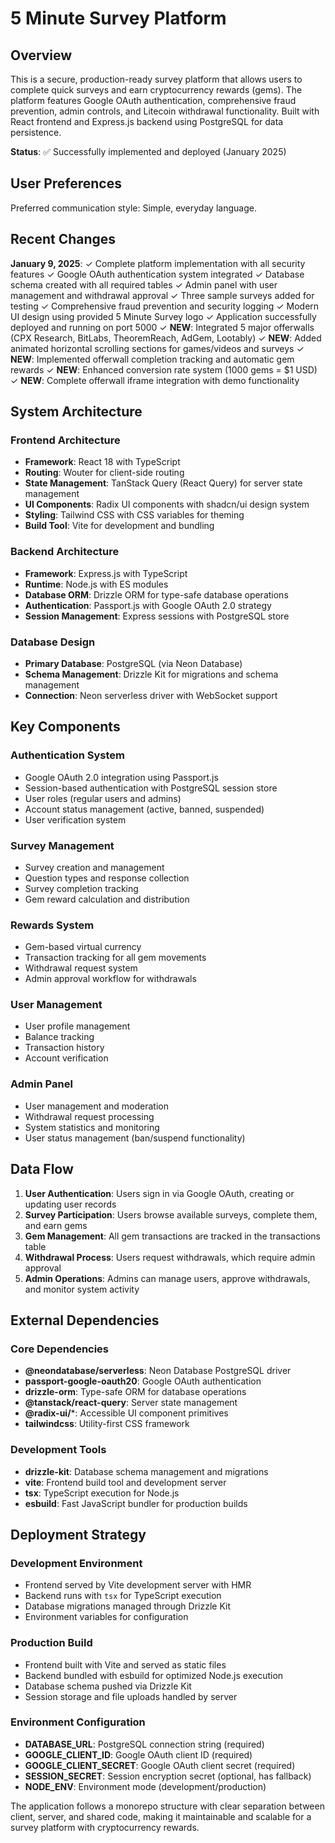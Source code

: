 # 5 Minute Survey Platform

## Overview

This is a secure, production-ready survey platform that allows users to complete quick surveys and earn cryptocurrency rewards (gems). The platform features Google OAuth authentication, comprehensive fraud prevention, admin controls, and Litecoin withdrawal functionality. Built with React frontend and Express.js backend using PostgreSQL for data persistence.

**Status**: ✅ Successfully implemented and deployed (January 2025)

## User Preferences

Preferred communication style: Simple, everyday language.

## Recent Changes

**January 9, 2025**:
✓ Complete platform implementation with all security features
✓ Google OAuth authentication system integrated
✓ Database schema created with all required tables
✓ Admin panel with user management and withdrawal approval
✓ Three sample surveys added for testing
✓ Comprehensive fraud prevention and security logging
✓ Modern UI design using provided 5 Minute Survey logo
✓ Application successfully deployed and running on port 5000
✓ **NEW**: Integrated 5 major offerwalls (CPX Research, BitLabs, TheoremReach, AdGem, Lootably)
✓ **NEW**: Added animated horizontal scrolling sections for games/videos and surveys
✓ **NEW**: Implemented offerwall completion tracking and automatic gem rewards
✓ **NEW**: Enhanced conversion rate system (1000 gems = $1 USD)
✓ **NEW**: Complete offerwall iframe integration with demo functionality

## System Architecture

### Frontend Architecture
- **Framework**: React 18 with TypeScript
- **Routing**: Wouter for client-side routing
- **State Management**: TanStack Query (React Query) for server state management
- **UI Components**: Radix UI components with shadcn/ui design system
- **Styling**: Tailwind CSS with CSS variables for theming
- **Build Tool**: Vite for development and bundling

### Backend Architecture
- **Framework**: Express.js with TypeScript
- **Runtime**: Node.js with ES modules
- **Database ORM**: Drizzle ORM for type-safe database operations
- **Authentication**: Passport.js with Google OAuth 2.0 strategy
- **Session Management**: Express sessions with PostgreSQL store

### Database Design
- **Primary Database**: PostgreSQL (via Neon Database)
- **Schema Management**: Drizzle Kit for migrations and schema management
- **Connection**: Neon serverless driver with WebSocket support

## Key Components

### Authentication System
- Google OAuth 2.0 integration using Passport.js
- Session-based authentication with PostgreSQL session store
- User roles (regular users and admins)
- Account status management (active, banned, suspended)
- User verification system

### Survey Management
- Survey creation and management
- Question types and response collection
- Survey completion tracking
- Gem reward calculation and distribution

### Rewards System
- Gem-based virtual currency
- Transaction tracking for all gem movements
- Withdrawal request system
- Admin approval workflow for withdrawals

### User Management
- User profile management
- Balance tracking
- Transaction history
- Account verification

### Admin Panel
- User management and moderation
- Withdrawal request processing
- System statistics and monitoring
- User status management (ban/suspend functionality)

## Data Flow

1. **User Authentication**: Users sign in via Google OAuth, creating or updating user records
2. **Survey Participation**: Users browse available surveys, complete them, and earn gems
3. **Gem Management**: All gem transactions are tracked in the transactions table
4. **Withdrawal Process**: Users request withdrawals, which require admin approval
5. **Admin Operations**: Admins can manage users, approve withdrawals, and monitor system activity

## External Dependencies

### Core Dependencies
- **@neondatabase/serverless**: Neon Database PostgreSQL driver
- **passport-google-oauth20**: Google OAuth authentication
- **drizzle-orm**: Type-safe ORM for database operations
- **@tanstack/react-query**: Server state management
- **@radix-ui/***: Accessible UI component primitives
- **tailwindcss**: Utility-first CSS framework

### Development Tools
- **drizzle-kit**: Database schema management and migrations
- **vite**: Frontend build tool and development server
- **tsx**: TypeScript execution for Node.js
- **esbuild**: Fast JavaScript bundler for production builds

## Deployment Strategy

### Development Environment
- Frontend served by Vite development server with HMR
- Backend runs with `tsx` for TypeScript execution
- Database migrations managed through Drizzle Kit
- Environment variables for configuration

### Production Build
- Frontend built with Vite and served as static files
- Backend bundled with esbuild for optimized Node.js execution
- Database schema pushed via Drizzle Kit
- Session storage and file uploads handled by server

### Environment Configuration
- **DATABASE_URL**: PostgreSQL connection string (required)
- **GOOGLE_CLIENT_ID**: Google OAuth client ID (required)
- **GOOGLE_CLIENT_SECRET**: Google OAuth client secret (required)
- **SESSION_SECRET**: Session encryption secret (optional, has fallback)
- **NODE_ENV**: Environment mode (development/production)

The application follows a monorepo structure with clear separation between client, server, and shared code, making it maintainable and scalable for a survey platform with cryptocurrency rewards.